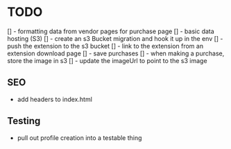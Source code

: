# TODO
[] - formatting data from vendor pages for purchase page
[] - basic data hosting (S3)
  [] - create an s3 Bucket migration and hook it up in the env
  [] - push the extension to the s3 bucket 
  [] - link to the extension from an extension download page
[] - save purchases
  [] - when making a purchase, store the image in s3
  [] - update the imageUrl to point to the s3 image

## SEO
- add headers to index.html

## Testing
- pull out profile creation into a testable thing